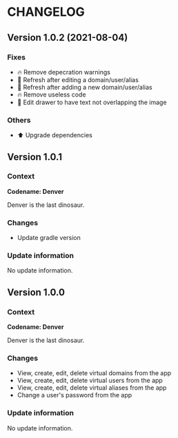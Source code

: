 # CHANGELOG

## Version 1.0.2 (2021-08-04)
### Fixes

* :fire: Remove depecration warnings
* :bug: Refresh after editing a domain/user/alias
* :bug: Refresh after adding a new domain/user/alias
* :fire: Remove useless code
* :art: Edit drawer to have text not overlapping the image
### Others

* :arrow_up: Upgrade dependencies
## Version 1.0.1
### Context
**Codename: Denver**

Denver is the last dinosaur.

### Changes

* Update gradle version

### Update information
No update information.


## Version 1.0.0
### Context
**Codename: Denver**

Denver is the last dinosaur.

### Changes

* View, create, edit, delete virtual domains from the app
* View, create, edit, delete virtual users from the app
* View, create, edit, delete virtual aliases from the app
* Change a user's password from the app

### Update information
No update information.
